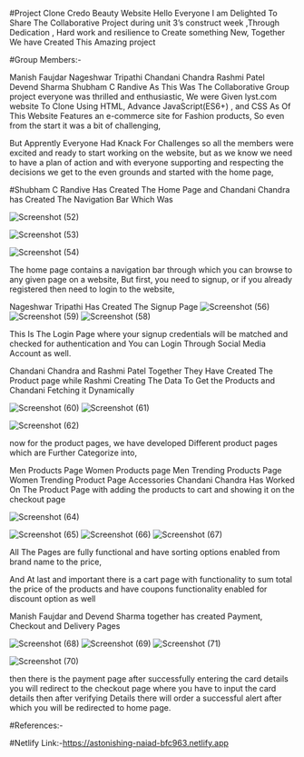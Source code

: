 #Project Clone Credo Beauty Website
Hello Everyone I am Delighted To Share The Collaborative Project during unit 3’s construct week ,Through Dedication , Hard work and resilience to Create something New, Together We have Created This Amazing project

#Group Members:-

Manish Faujdar
Nageshwar Tripathi
Chandani Chandra
Rashmi Patel
Devend Sharma
Shubham C Randive
As This Was The Collaborative Group project everyone was thrilled and enthusiastic, We were Given lyst.com website To Clone Using HTML, Advance JavaScript(ES6+) , and CSS As Of This Website Features an e-commerce site for Fashion products, So even from the start it was a bit of challenging,

But Apprently Everyone Had Knack For Challenges so all the members were excited and ready to start working on the website, but as we know we need to have a plan of action and with everyone supporting and respecting the decisions we get to the even grounds and started with the home page,

#Shubham C Randive Has Created The Home Page and Chandani Chandra has Created The Navigation Bar Which Was

![Screenshot (52)](https://user-images.githubusercontent.com/57911117/167422436-7bd6a9c8-0d4f-4c7b-885c-36f3791ea351.png)

![Screenshot (53)](https://user-images.githubusercontent.com/57911117/167422462-9a07a80a-cf89-420d-9eea-ef8b88577105.png)

![Screenshot (54)](https://user-images.githubusercontent.com/57911117/167422485-ac340873-c6c7-42b0-9be5-25a5292b0cff.png)


The home page contains a navigation bar through which you can browse to any given page on a website, But first, you need to signup, or if you already registered then need to login to the website,

Nageshwar Tripathi Has Created The Signup Page
![Screenshot (56)](https://user-images.githubusercontent.com/57911117/167422509-95cd006f-14e0-4a3d-b975-d12df4bf3855.png)
![Screenshot (59)](https://user-images.githubusercontent.com/57911117/167422515-ab50bf54-77fb-46c8-bc4d-81e6e442c52c.png)
![Screenshot (58)](https://user-images.githubusercontent.com/57911117/167422520-c7eee5fd-a342-4158-a2dc-3f77cb2c09fc.png)


This Is The Login Page where your signup credentials will be matched and checked for authentication and You can Login Through Social Media Account as well.

Chandani Chandra and Rashmi Patel Together They Have Created The Product page while Rashmi Creating The Data To Get the Products and Chandani Fetching it Dynamically


![Screenshot (60)](https://user-images.githubusercontent.com/57911117/167422548-c9bafeda-9661-49c7-bf49-15dcaa5cf3a6.png)
![Screenshot (61)](https://user-images.githubusercontent.com/57911117/167422557-3687da38-637a-4892-b1ee-5656956d7fc2.png)

![Screenshot (62)](https://user-images.githubusercontent.com/57911117/167422561-47239bad-a1ce-4c20-b07d-75e41745a130.png)


now for the product pages, we have developed Different product pages which are Further Categorize into,

Men Products Page
Women Products page
Men Trending Products Page
Women Trending Product Page
Accessories
Chandani Chandra Has Worked On The Product Page with adding the products to cart and showing it on the checkout page

![Screenshot (64)](https://user-images.githubusercontent.com/57911117/167422596-b109e06c-25cf-47c2-8d9b-8a5846b6e99d.png)


![Screenshot (65)](https://user-images.githubusercontent.com/57911117/167422601-89111590-43e3-4643-ab69-e0bb219859d4.png)
![Screenshot (66)](https://user-images.githubusercontent.com/57911117/167422617-db73b428-f1fa-4cfb-b5ff-906fda9b4292.png)
![Screenshot (67)](https://user-images.githubusercontent.com/57911117/167422633-ff3d49d4-5d24-4f95-9ca7-bfef8666b105.png)


All The Pages are fully functional and have sorting options enabled from brand name to the price,

And At last and important there is a cart page with functionality to sum total the price of the products and have coupons functionality enabled for discount option as well

Manish Faujdar and Devend Sharma together has created Payment, Checkout and Delivery Pages

![Screenshot (68)](https://user-images.githubusercontent.com/57911117/167422650-67e7abe6-ef83-428b-beab-ddb9d7ffb54c.png)
![Screenshot (69)](https://user-images.githubusercontent.com/57911117/167422651-8f1f8126-997c-401a-80e7-0180f6f9d9cf.png)
![Screenshot (71)](https://user-images.githubusercontent.com/57911117/167422666-0ed5bbee-379a-49a3-bc00-eed6a9046a56.png)

![Screenshot (70)](https://user-images.githubusercontent.com/57911117/167422658-719607ae-1cac-40c7-9d4e-96e8828bbdb3.png)



then there is the payment page after successfully entering the card details you will redirect to the checkout page where you have to input the card details then after verifying Details there will order a successful alert after which you will be redirected to home page.

#References:-


#Netlify Link:-https://astonishing-naiad-bfc963.netlify.app
